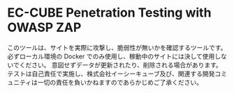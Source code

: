 # EC-CUBE Penetration Testing with OWASP ZAP

このツールは、サイトを実際に攻撃し、脆弱性が無いかを確認するツールです。
必ずローカル環境の Docker でのみ使用し、稼動中のサイトには決して使用しないでください。
意図せずデータが更新されたり、削除される場合があります。
テストは自己責任で実施し、株式会社イーシーキューブ及び、関連する開発コミュニティは一切の責任を負いかねますのであらかじめご了承ください。
